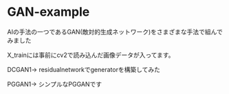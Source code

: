 # GAN-example
AIの手法の一つであるGAN(敵対的生成ネットワーク)をさまざまな手法で組んでみました

X_trainには事前にcv2で読み込んだ画像データが入ってます。

DCGAN1→ residualnetworkでgeneratorを構築してみた

PGGAN1→ シンプルなPGGANです
